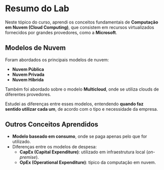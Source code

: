 # Resumo do Lab

Neste tópico do curso, aprendi os conceitos fundamentais de **Computação em Nuvem (Cloud Computing)**, que consistem em recursos virtualizados fornecidos por grandes provedores, como a **Microsoft**.

## Modelos de Nuvem

Foram abordados os principais modelos de nuvem:

- **Nuvem Pública**
- **Nuvem Privada**
- **Nuvem Híbrida**

Também foi abordado sobre o modelo **Multicloud**, onde se utiliza clouds de diferentes provedores. 

Estudei as diferenças entre esses modelos, entendendo **quando faz sentido utilizar cada um**, de acordo com o tipo e necessidade da empresa.

## Outros Conceitos Aprendidos

- **Modelo baseado em consumo**, onde se paga apenas pelo que for utilizado.
- Diferenças entre os modelos de despesa:
  - **CapEx (Capital Expenditure)**: utilizado em infraestrutura local (_on-premise_).
  - **OpEx (Operational Expenditure)**: típico da computação em nuvem.
